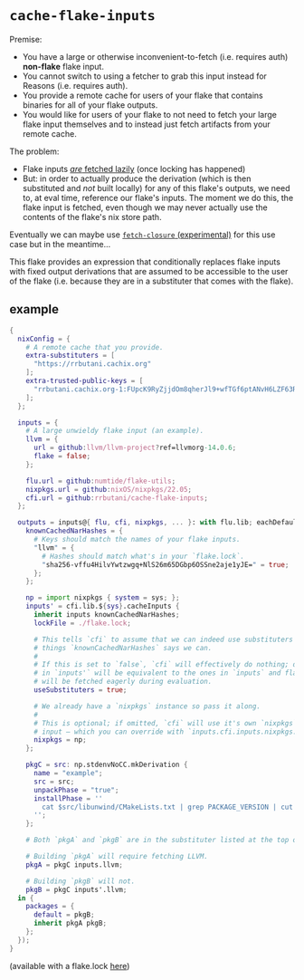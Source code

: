 # `cache-flake-inputs`

Premise:
  - You have a large or otherwise inconvenient-to-fetch (i.e. requires auth) **non-flake** flake input.
  - You cannot switch to using a fetcher to grab this input instead for Reasons (i.e. requires auth).
  - You provide a remote cache for users of your flake that contains binaries for all of your flake outputs.
  - You would like for users of your flake to not need to fetch your large flake input themselves and to instead just fetch artifacts from your remote cache.

The problem:
  - Flake inputs [*are* fetched lazily](https://github.com/NixOS/nix/commit/6dbd5c26e6c853f302cd9d3ed171d134ff24ffe1) (once locking has happened)
  - But: in order to actually produce the derivation (which is then substituted and *not* built locally) for any of this flake's outputs, we need to, at eval time, reference our flake's inputs. The moment we do this, the flake input is fetched, even though we may never actually use the contents of the flake's nix store path.

Eventually we can maybe use [`fetch-closure` (experimental)](https://nixos.org/manual/nix/stable/expressions/builtins.html#builtins-fetchClosure) for this use case but in the meantime...

This flake provides an expression that conditionally replaces flake inputs with fixed output derivations that are assumed to be accessible to the user of the flake (i.e. because they are in a substituter that comes with the
flake).

## example

```nix
{
  nixConfig = {
    # A remote cache that you provide.
    extra-substituters = [
      "https://rrbutani.cachix.org"
    ];
    extra-trusted-public-keys = [
      "rrbutani.cachix.org-1:FUpcK9RyZjjdOm8qherJl9+wfTGf6ptANvH6LZF63Ro="
    ];
  };

  inputs = {
    # A large unwieldy flake input (an example).
    llvm = {
      url = github:llvm/llvm-project?ref=llvmorg-14.0.6;
      flake = false;
    };

    flu.url = github:numtide/flake-utils;
    nixpkgs.url = github:nixOS/nixpkgs/22.05;
    cfi.url = github:rrbutani/cache-flake-inputs;
  };

  outputs = inputs@{ flu, cfi, nixpkgs, ... }: with flu.lib; eachDefaultSystem (sys: let
    knownCachedNarHashes = {
      # Keys should match the names of your flake inputs.
      "llvm" = {
        # Hashes should match what's in your `flake.lock`.
        "sha256-vffu4HilvYwtzwgq+NlS26m65DGbp6OSSne2aje1yJE=" = true;
      };
    };

    np = import nixpkgs { system = sys; };
    inputs' = cfi.lib.${sys}.cacheInputs {
      inherit inputs knownCachedNarHashes;
      lockFile = ./flake.lock;

      # This tells `cfi` to assume that we can indeed use substituters to get the
      # things `knownCachedNarHashes` says we can.
      #
      # If this is set to `false`, `cfi` will effectively do nothing; derivations
      # in `inputs'` will be equivalent to the ones in `inputs` and flake inputs
      # will be fetched eagerly during evaluation.
      useSubstituters = true;

      # We already have a `nixpkgs` instance so pass it along.
      #
      # This is optional; if omitted, `cfi` will use it's own `nixpkgs` flake
      # input — which you can override with `inputs.cfi.inputs.nixpkgs.follows`).
      nixpkgs = np;
    };

    pkgC = src: np.stdenvNoCC.mkDerivation {
      name = "example";
      src = src;
      unpackPhase = "true";
      installPhase = ''
        cat $src/libunwind/CMakeLists.txt | grep PACKAGE_VERSION | cut -d' ' -f4- | cut -d')' -f1 | head -1 > $out
      '';
    };

    # Both `pkgA` and `pkgB` are in the substituter listed at the top of this flake.

    # Building `pkgA` will require fetching LLVM.
    pkgA = pkgC inputs.llvm;

    # Building `pkgB` will not.
    pkgB = pkgC inputs'.llvm;
  in {
    packages = {
      default = pkgB;
      inherit pkgA pkgB;
    };
  });
}
```

(available with a flake.lock [here](https://gist.github.com/rrbutani/474ec08b6b5f3389c39ed7fd3ff4dc13))

